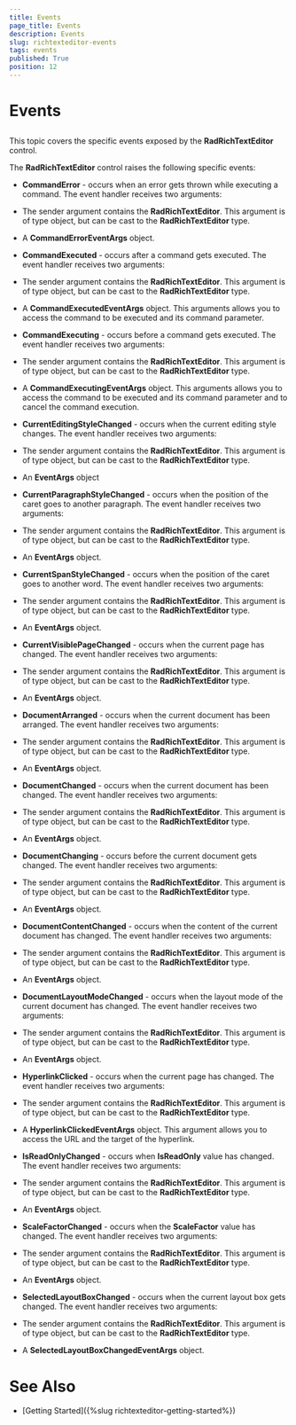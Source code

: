 ```yaml
---
title: Events
page_title: Events
description: Events
slug: richtexteditor-events
tags: events
published: True
position: 12
---
```


# Events



## 

This topic covers the specific events exposed by the __RadRichTextEditor__ control.
        

The __RadRichTextEditor__ control raises the following specific events:
        

* __CommandError__ - occurs when an error gets thrown while executing a command. The event handler receives two arguments:
            

* The sender argument contains the __RadRichTextEditor__. This argument is of type object, but can be cast to the
                  __RadRichTextEditor__ type.
                

* A __CommandErrorEventArgs__ object.
                

* __CommandExecuted__ - occurs after a command gets executed. The event handler receives two arguments:
            

* The sender argument contains the __RadRichTextEditor__. This argument is of type object, but can be cast to the
                  __RadRichTextEditor__ type.
                

* A __CommandExecutedEventArgs__ object. This arguments allows you to access the command to be executed and its command parameter.
                

* __CommandExecuting__ - occurs before a command gets executed. The event handler receives two arguments:
            

* The sender argument contains the __RadRichTextEditor__. This argument is of type object, but can be cast to the
                  __RadRichTextEditor__ type.
                

* A __CommandExecutingEventArgs__ object. This arguments allows you to access the command to be executed and its
                  command parameter and to cancel the command execution.
                

* __CurrentEditingStyleChanged__ - occurs when the current editing style changes. The event handler receives two arguments:
            

* The sender argument contains the __RadRichTextEditor__. This argument is of type object, but can be cast to the
                  __RadRichTextEditor__ type.
                

* An __EventArgs__ object
                

* __CurrentParagraphStyleChanged__ - occurs when the position of the caret goes to another paragraph. The event
              handler receives two arguments:
            

* The sender argument contains the __RadRichTextEditor__. This argument is of type object, but can be cast to the
                  __RadRichTextEditor__ type.
                

* An __EventArgs__ object.
                

* __CurrentSpanStyleChanged__ - occurs when the position of the caret goes to another word. The event handler
              receives two arguments:
            

* The sender argument contains the __RadRichTextEditor__. This argument is of type object, but can be cast to the
                  __RadRichTextEditor__ type.
                

* An __EventArgs__ object.
                

* __CurrentVisiblePageChanged__ - occurs when the current page has changed. The event handler receives two arguments:
            

* The sender argument contains the __RadRichTextEditor__. This argument is of type object, but can be cast to the
                  __RadRichTextEditor__ type.
                

* An __EventArgs__ object.
                

* __DocumentArranged__ - occurs when the current document has been arranged. The event handler receives two arguments:
            

* The sender argument contains the __RadRichTextEditor__. This argument is of type object, but can be cast to the
                  __RadRichTextEditor__ type.
                

* An __EventArgs__ object.
                

* __DocumentChanged__ - occurs when the current document has been changed. The event handler receives two arguments:
            

* The sender argument contains the __RadRichTextEditor__. This argument is of type object, but can be cast to the
                  __RadRichTextEditor__ type.
                

* An __EventArgs__ object.
                

* __DocumentChanging__ - occurs before the current document gets changed. The event handler receives two arguments:
            

* The sender argument contains the __RadRichTextEditor__. This argument is of type object, but can be cast to the
                  __RadRichTextEditor__ type.
                

* An __EventArgs__ object.
                

* __DocumentContentChanged__ - occurs when the content of the current document has changed. The event handler receives two arguments:
            

* The sender argument contains the __RadRichTextEditor__. This argument is of type object, but can be cast to the
                  __RadRichTextEditor__ type.
                

* An __EventArgs__ object.
                

* __DocumentLayoutModeChanged__ - occurs when the layout mode of the current document has changed. The event handler receives
              two arguments:
            

* The sender argument contains the __RadRichTextEditor__. This argument is of type object, but can be cast to the
                  __RadRichTextEditor__ type.
                

* An __EventArgs__ object.
                

* __HyperlinkClicked__ - occurs when the current page has changed. The event handler receives two arguments:
            

* The sender argument contains the __RadRichTextEditor__. This argument is of type object, but can be cast to the
                  __RadRichTextEditor__ type.
                

* A __HyperlinkClickedEventArgs__ object. This argument allows you to access the URL and the target of the hyperlink.
                

* __IsReadOnlyChanged__ - occurs when __IsReadOnly__ value has changed. The event handler receives two arguments:
            

* The sender argument contains the __RadRichTextEditor__. This argument is of type object, but can be cast to the
                  __RadRichTextEditor__ type.
                

* An __EventArgs__ object.
                

* __ScaleFactorChanged__ - occurs when the __ScaleFactor__ value has changed. The event handler
              receives two arguments:
            

* The sender argument contains the __RadRichTextEditor__. This argument is of type object, but can be cast to the
                  __RadRichTextEditor__ type.
                

* An __EventArgs__ object.
                

* __SelectedLayoutBoxChanged__ - occurs when the current layout box gets changed. The event handler receives two arguments:
            

* The sender argument contains the __RadRichTextEditor__. This argument is of type object, but can be cast to the
                  __RadRichTextEditor__ type.
                

* A __SelectedLayoutBoxChangedEventArgs__ object.
                

# See Also

 * [Getting Started]({%slug richtexteditor-getting-started%})
